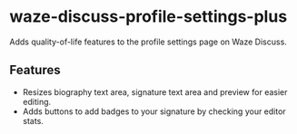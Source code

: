 # waze-discuss-profile-settings-plus
Adds quality-of-life features to the profile settings page on Waze Discuss.

## Features
* Resizes biography text area, signature text area and preview for easier editing.
* Adds buttons to add badges to your signature by checking your editor stats.

